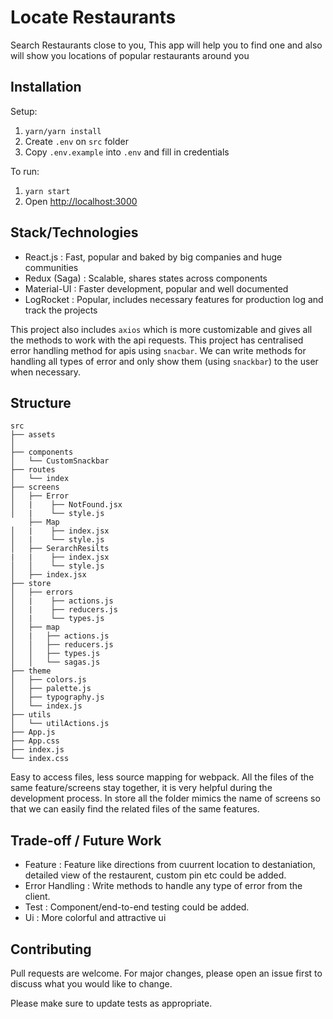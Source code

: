 # Locate Restaurants

Search Restaurants close to you, This app will help you to find one and also will show you locations of popular restaurants around you 

## Installation

Setup:

1. `yarn/yarn install`
2. Create `.env` on `src` folder
2. Copy `.env.example` into `.env` and fill in credentials


To run:

1. `yarn start`
2. Open [http://localhost:3000](http://localhost:3000)

## Stack/Technologies

- React.js : Fast, popular and baked by big companies and huge communities  
- Redux (Saga) : Scalable, shares states across components 
- Material-UI : Faster development, popular and well documented
- LogRocket : Popular, includes necessary features for production log and track the projects

This project also includes `axios` which is more customizable and gives all the methods to work with the api requests. This project has centralised error handling method for apis using `snacbar`. We can write methods for handling all types of error and only show them (using `snackbar`) to the user when necessary. 

## Structure

```
src
├── assets
│  
├── components
│   └── CustomSnackbar
├── routes
│   └── index
├── screens
│   ├── Error
│   |    ├── NotFound.jsx
│   |    └── style.js
    ├── Map
│   |    ├── index.jsx
│   |    └── style.js
│   ├── SerarchResilts    
|   |    ├── index.jsx
│   │    └── style.js
│   ├── index.jsx
├── store
│   ├── errors
│   |    ├── actions.js
│   |    ├── reducers.js
│   |    └── types.js
│   ├── map
│   |   ├── actions.js
│   │   ├── reducers.js
│   │   ├── types.js
│   │   └── sagas.js
├── theme
│   ├── colors.js
│   ├── palette.js
│   ├── typography.js
│   └── index.js
├── utils
│   └── utilActions.js
├── App.js
├── App.css
├── index.js
└── index.css 
```

Easy to access files, less source mapping for webpack. All the files of the same feature/screens stay together, it is very helpful during the development process. In store all the folder mimics the name of screens so that we can easily find the related files of the same features.

## Trade-off / Future Work 
- Feature : Feature like directions from cuurrent location to destaniation, detailed view of the restaurent, custom pin etc could be added.
- Error Handling : Write methods to handle any type of error from the client.
- Test : Component/end-to-end testing could be added.
- Ui : More colorful and attractive ui

## Contributing
Pull requests are welcome. For major changes, please open an issue first to discuss what you would like to change.

Please make sure to update tests as appropriate.


